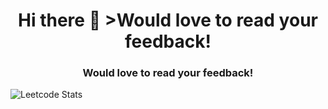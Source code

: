 <h1 align="center">Hi there 🙂 >Would love to read your feedback! </h1>
<h3 align="center">Would love to read your feedback!</h3>

![Leetcode Stats](https://leetcard.jacoblin.cool/trubyroid?theme=nord)

